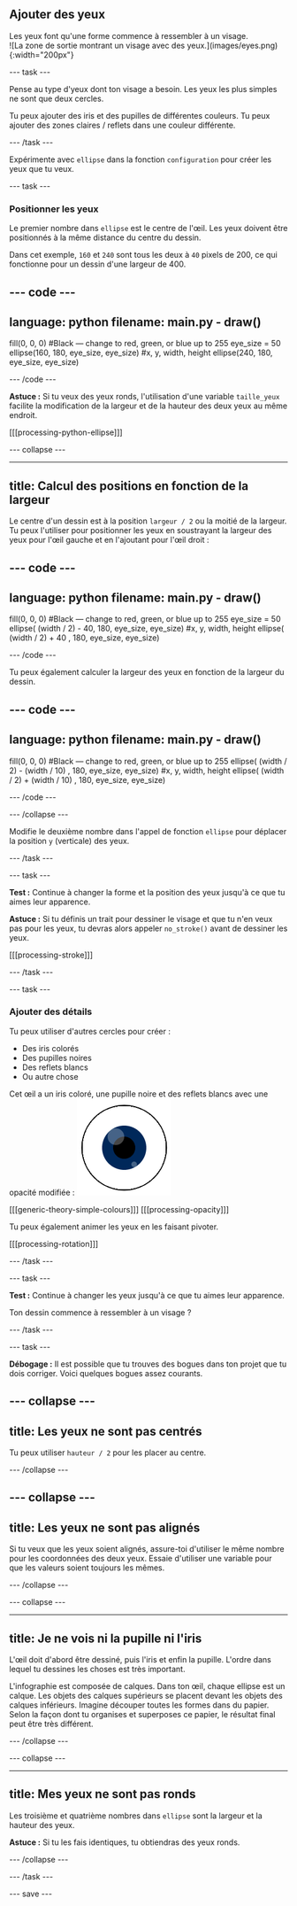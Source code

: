 ## Ajouter des yeux

<div style="display: flex; flex-wrap: wrap">
<div style="flex-basis: 200px; flex-grow: 1; margin-right: 15px;">
Les yeux font qu'une forme commence à ressembler à un visage.
</div>
<div>
![La zone de sortie montrant un visage avec des yeux.](images/eyes.png){:width="200px"}
</div>
</div>

--- task ---

Pense au type d'yeux dont ton visage a besoin. Les yeux les plus simples ne sont que deux cercles.

Tu peux ajouter des iris et des pupilles de différentes couleurs. Tu peux ajouter des zones claires / reflets dans une couleur différente.

--- /task ---

Expérimente avec `ellipse` dans la fonction `configuration` pour créer les yeux que tu veux.

--- task ---

### Positionner les yeux

Le premier nombre dans `ellipse` est le centre de l'œil. Les yeux doivent être positionnés à la même distance du centre du dessin.

Dans cet exemple, `160` et `240` sont tous les deux à `40` pixels de 200, ce qui fonctionne pour un dessin d'une largeur de 400.

--- code ---
---
language: python
filename: main.py - draw()
---
  fill(0, 0, 0) #Black — change to red, green, or blue up to 255 eye_size = 50 ellipse(160, 180, eye_size, eye_size) #x, y, width, height ellipse(240, 180, eye_size, eye_size)

--- /code ---

**Astuce :** Si tu veux des yeux ronds, l'utilisation d'une variable `taille_yeux` facilite la modification de la largeur et de la hauteur des deux yeux au même endroit.

[[[processing-python-ellipse]]]

--- collapse ---

---
title: Calcul des positions en fonction de la largeur
---

Le centre d'un dessin est à la position `largeur / 2` ou la moitié de la largeur. Tu peux l'utiliser pour positionner les yeux en soustrayant la largeur des yeux pour l'œil gauche et en l'ajoutant pour l'œil droit :

--- code ---
---
language: python
filename: main.py - draw()
---

  fill(0, 0, 0) #Black — change to red, green, or blue up to 255 eye_size = 50 ellipse( (width / 2) - 40, 180, eye_size, eye_size) #x, y, width, height ellipse( (width / 2) + 40 , 180, eye_size, eye_size)

--- /code ---

Tu peux également calculer la largeur des yeux en fonction de la largeur du dessin.

--- code ---
---
language: python
filename: main.py - draw()
---

  fill(0, 0, 0) #Black — change to red, green, or blue up to 255 ellipse( (width / 2) - (width / 10) , 180, eye_size, eye_size) #x, y, width, height ellipse( (width / 2) + (width / 10) , 180, eye_size, eye_size)

--- /code ---

--- /collapse ---

Modifie le deuxième nombre dans l'appel de fonction `ellipse` pour déplacer la position `y` (verticale) des yeux.

--- /task ---

--- task ---

**Test :** Continue à changer la forme et la position des yeux jusqu'à ce que tu aimes leur apparence.

**Astuce :** Si tu définis un trait pour dessiner le visage et que tu n'en veux pas pour les yeux, tu devras alors appeler `no_stroke()` avant de dessiner les yeux.

[[[processing-stroke]]]

--- /task ---

--- task ---

### Ajouter des détails

Tu peux utiliser d'autres cercles pour créer :
+ Des iris colorés
+ Des pupilles noires
+ Des reflets blancs
+ Ou autre chose

Cet œil a un iris coloré, une pupille noire et des reflets blancs avec une opacité modifiée : ![La zone de sortie montrant un œil avec des reflets au-dessus de la pupille et de l'iris.](images/catchlights.png)

\[[[generic-theory-simple-colours]]\] \[[[processing-opacity\]]]

Tu peux également animer les yeux en les faisant pivoter.

[[[processing-rotation]]]

--- /task ---

--- task ---

**Test :** Continue à changer les yeux jusqu'à ce que tu aimes leur apparence.

Ton dessin commence à ressembler à un visage ?

--- /task ---

--- task ---

**Débogage :** Il est possible que tu trouves des bogues dans ton projet que tu dois corriger. Voici quelques bogues assez courants.

--- collapse ---
---
title: Les yeux ne sont pas centrés
---

Tu peux utiliser `hauteur / 2` pour les placer au centre.

--- /collapse ---

--- collapse ---
---
title: Les yeux ne sont pas alignés
---

Si tu veux que les yeux soient alignés, assure-toi d'utiliser le même nombre pour les coordonnées des deux yeux. Essaie d'utiliser une variable pour que les valeurs soient toujours les mêmes.

--- /collapse ---

--- collapse ---

---
title: Je ne vois ni la pupille ni l'iris
---

L'œil doit d'abord être dessiné, puis l'iris et enfin la pupille. L'ordre dans lequel tu dessines les choses est très important.

L'infographie est composée de calques. Dans ton œil, chaque ellipse est un calque. Les objets des calques supérieurs se placent devant les objets des calques inférieurs. Imagine découper toutes les formes dans du papier. Selon la façon dont tu organises et superposes ce papier, le résultat final peut être très différent.

--- /collapse ---

--- collapse ---

---
title: Mes yeux ne sont pas ronds
---

Les troisième et quatrième nombres dans `ellipse` sont la largeur et la hauteur des yeux.

**Astuce :** Si tu les fais identiques, tu obtiendras des yeux ronds.

--- /collapse ---


--- /task ---

--- save ---
